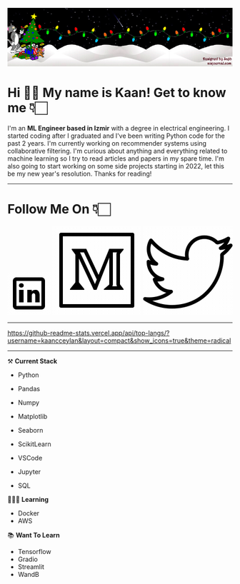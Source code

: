 ![header](xmas-tomjerry-animated-header3.gif)

# **Hi** 👋🏻 **My name is Kaan! Get to know me** 👇🏻
I'm an **ML Engineer based in Izmir** with a degree in electrical engineering. I started coding after I graduated and I've been writing Python code for the past 2 years. I'm currently working on recommender systems using collaborative filtering. I'm curious about anything and everything related to machine learning so I try to read articles and papers in my spare time. I'm also going to start working on some side projects starting in 2022, let this be my new year's resolution. Thanks for reading! 

***

# **Follow Me On** 👇🏻

[![LinkedIn][3.2]][3]
[![Medium][2.2]][2]
[![Twitter][1.2]][1]

[3.2]: icons8-linkedin.gif
[2.2]: icons8-medium-monogram-2.gif
[1.2]: icons8-twitter.gif 

[3]: https://www.linkedin.com/in/kaan-ceylan-ab6471171
[2]: https://medium.com/@kaanceylan
[1]: https://twitter.com/kaancceylan

***

https://github-readme-stats.vercel.app/api/top-langs/?username=kaancceylan&layout=compact&show_icons=true&theme=radical

***

⚒️ **Current Stack**
- Python
- Pandas
- Numpy

- Matplotlib
- Seaborn
- ScikitLearn
- VSCode
- Jupyter
- SQL


👨🏻‍💻 **Learning**
- Docker
- AWS

📚 **Want To Learn**
- Tensorflow
- Gradio
- Streamlit
- WandB
